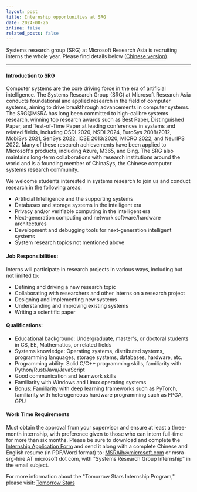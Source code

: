 ```yaml
---
layout: post
title: Internship opportunities at SRG
date: 2024-08-26
inline: false
related_posts: false
---
```


Systems research group (SRG) at Microsoft Research Asia is recruiting interns the whole year. Please find details below (<a href="https://www.msra.cn/zh-cn/jobs/interns/systems-research-group-research-intern">Chinese version</a>).

---
#### Introduction to SRG
Computer systems are the core driving force in the era of artificial intelligence. The Systems Research Group (SRG) at Microsoft Research Asia conducts foundational and applied research in the field of computer systems, aiming to drive breakthrough advancements in computer systems. The SRG@MSRA has long been committed to high-calibre systems research, winning top research awards such as Best Paper, Distinguished Paper, and Test-of-Time Paper at leading conferences in systems and related fields, including OSDI 2020, NSDI 2024, EuroSys 2008/2012, MobiSys 2021, SenSys 2022, ICSE 2013/2020, MICRO 2022, and NeurIPS 2022. Many of these research achievements have been applied to Microsoft's products, including Azure, M365, and Bing. The SRG also maintains long-term collaborations with research institutions around the world and is a founding member of ChinaSys, the Chinese computer systems research community.

We welcome students interested in systems research to join us and conduct research in the following areas:

- Artificial Intelligence and the supporting systems
- Databases and storage systems in the intelligent era
- Privacy and/or verifiable computing in the intelligent era
- Next-generation computing and network software/hardware architectures
- Development and debugging tools for next-generation intelligent systems
- System research topics not mentioned above


#### Job Responsibilities:

Interns will participate in research projects in various ways, including but not limited to:

- Defining and driving a new research topic
- Collaborating with researchers and other interns on a research project
- Designing and implementing new systems
- Understanding and improving existing systems
- Writing a scientific paper

#### Qualifications:

- Educational background: Undergraduate, master's, or doctoral students in CS, EE, Mathematics, or related fields
- Systems knowledge: Operating systems, distributed systems, programming languages, storage systems, databases, hardware, etc.
- Programming ability: Solid C/C++ programming skills, familiarity with Python/Rust/Java/JavaScript
- Good communication and teamwork skills
- Familiarity with Windows and Linux operating systems
- Bonus: Familiarity with deep learning frameworks such as PyTorch, familiarity with heterogeneous hardware programming such as FPGA, GPU

#### Work Time Requirements

Must obtain the approval from your supervisor and ensure at least a three-month internship, with preference given to those who can intern full-time for more than six months.
Please be sure to download and complete the <a href="https://www.msra.cn/wp-content/uploads/2017/07/internship_application_form.xlsx">Internship Application Form</a> and send it along with a complete Chinese and English resume (in PDF/Word format) to: MSRAih@microsoft.com or msra-srg-hire AT microsoft dot com, with "Systems Research Group Internship" in the email subject.

For more information about the "Tomorrow Stars Internship Program," please visit: <a href="https://www.msra.cn/zh-cn/connections/academic-programs/tomorrowstars">Tomorrow Stars</a>


